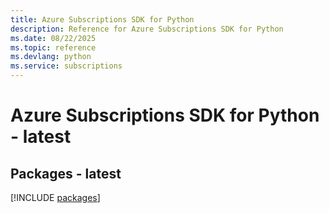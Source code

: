 ```yaml
---
title: Azure Subscriptions SDK for Python
description: Reference for Azure Subscriptions SDK for Python
ms.date: 08/22/2025
ms.topic: reference
ms.devlang: python
ms.service: subscriptions
---
```

# Azure Subscriptions SDK for Python - latest
## Packages - latest
[!INCLUDE [packages](subscriptions-index.md)]